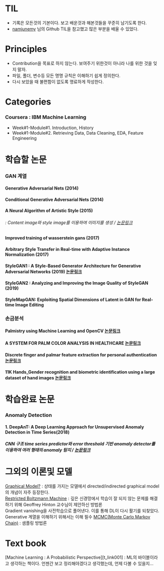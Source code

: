 # TIL
- 기록은 모든것의 기본이다. 보고 배운것과 해본것들을 꾸준히 남기도록 한다.
- [namjunemy][nam] 님의 Github TIL을 참고했고 많은 부분을 배울 수 있었다.
# Principles
- Contribution을 목표로 하지 않는다. 보여주기 위한것이 아니라 나를 위한 것을 잊지 말자.
- 파일, 폴더, 변수등 모든 명명 규칙은 이해하기 쉽게 정의한다.
- 다시 보았을 때 불편함이 없도록 명료하게 작성한다.
# Categories
### Coursera : IBM Machine Learning
- Week#1-Module#1. Introduction, History
- Week#1-Module#2. Retrieving Data, Data Cleaning, EDA, Feature Engineering


# 학습할 논문
### GAN 계열
#### Generative Adversarial Nets (2014)
#### Conditional Generative Adversarial Nets (2014)
#### A Neural Algorithm of Artistic Style (2015)
###### : Content image와 style image를 이용하여 이미지를 생성 / [논문링크][j_link001]
#### Improved training of wasserstein gans (2017)
#### Arbitrary Style Transfer in Real-time with Adaptive Instance Normalization (2017)
#### StyleGAN1  : A Style-Based Generator Architecture for Generative Adversarial Networks (2019) [논문링크][j_link007]
#### StyleGAN2  : Analyzing and Improving the Image Quality of StyleGAN (2019)
#### StyleMapGAN: Exploiting Spatial Dimensions of Latent in GAN for Real-time Image Editing




### 손금분석
#### Palmistry using Machine Learning and OpenCV [논문링크][j_link003]
#### A SYSTEM FOR PALM COLOR ANALYSIS IN HEALTHCARE [논문링크][j_link004]
#### Discrete finger and palmar feature extraction for personal authentication [논문링크][j_link005]
#### 11K Hands_Gender recognition and biometric identification using a large dataset of hand images [논문링크][j_link006]


# 학습완료 논문
### Anomaly Detection
#### 1. DeepAnT: A Deep Learning Approach for Unsupervised Anomaly Detection in Time Series(2018)
##### CNN 구조 time series predictor와 error threshold 기반 anomaly detector를 이용하여 여러 형태의 anomaly 탐지 / [논문링크][j_link002]

# 그외의 이론및 모델

[Graphical Model?][b_link001] : 상태를 가지는 모델에서 directed/indirected graphical model의 개념이 자주 등장한다.  
[Restricted Boltzmann Machine][b_link002] : 깊은 신경망에서 학습이 잘 되지 않는 문제를 해결하기 위해 Geoffrey Hinton 교수님이 제안하신 방법론  
Gradient vanishing을 사전학습으로 풀어낸다. 이를 통해 DL이 다시 활기를 되찾았다. Generative 계열을 이해하기 위해서는 이해 필수
[MCMC(Monte Carlo Markov Chain)][b_link003] : 샘플링 방법론

 # Text book 
 [Machine Learning : A Probabilistic Perspective][t_link001] : ML의 바이블이라고 생각하는 책이다. 언젠간 보고 정리해야겠다고 생각했는데, 언제 다볼 수 있을지... 
 
 
[j_link001]: <https://arxiv.org/pdf/1508.06576.pd>
[j_link002]: <https://ieeexplore.ieee.org/document/8581424>
[j_link003]: <https://ieeexplore.ieee.org/document/9171158>
[j_link004]: <https://www.technicaljournalsonline.com/ijeat/VOL%20V/IJAET%20VOL%20V%20ISSUE%20I%20JANUARY%20MARCH%202014/IJAETVol%20V%20Issue%20I%20Article%207.pdf>
[j_link005]: <https://ieeexplore.ieee.org/document/1542519>
[j_link006]: <https://arxiv.org/abs/1711.04322>
[j_link007]: <https://github.com/kyugorithm/TIL/blob/main/journal/PG_GAN.md>

[b_link001]: <https://medium.com/@chullino/graphical-model%EC%9D%B4%EB%9E%80-%EB%AC%B4%EC%97%87%EC%9D%B8%EA%B0%80%EC%9A%94-2d34980e6d1f>
[b_link002]: <https://github.com/kyugorithm/TIL/blob/main/Theory/RestrictedBoltzmannMachine.md>
[b_link003]: <https://github.com/kyugorithm/TIL/blob/main/Theory/MCMC.md>
[b_link003]: <https://github.com/kyugorithm/TIL/blob/main/ML_APP.md>
[nam]: <https://github.com/namjunemy/TIL#%EC%9E%91%EC%84%B1-%EA%B7%9C%EC%B9%99>
